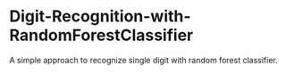 # Digit-Recognition-with-RandomForestClassifier
A simple approach to recognize single digit with random forest classifier. 

